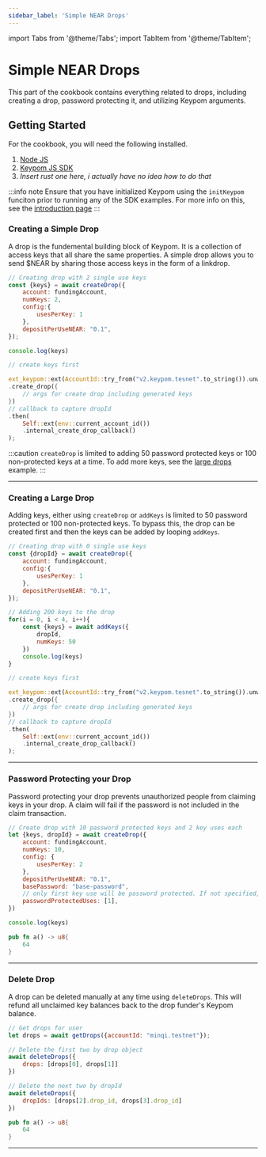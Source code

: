 ```yaml
---
sidebar_label: 'Simple NEAR Drops'
---
```

import Tabs from '@theme/Tabs';
import TabItem from '@theme/TabItem';

# Simple NEAR Drops
This part of the cookbook contains everything related to drops, including creating a drop, password protecting it, and utilizing Keypom arguments.
## Getting Started
For the cookbook, you will need the following installed. 
1. [Node JS](https://docs.npmjs.com/downloading-and-installing-node-js-and-npm)  
2. [Keypom JS SDK](https://github.com/keypom/keypom-js#getting-started)
3. *Insert rust one here, i actually have no idea how to do that*

:::info note
Ensure that you have initialized Keypom using the `initKeypom` funciton prior to running any of the SDK examples. For more info on this, see the [introduction page](../welcome.md#connection-to-near-and-initializing-the-sdk)
:::

### Creating a Simple Drop
A drop is the fundemental building block of Keypom. It is a collection of access keys that all share the same properties. A simple drop allows you to send $NEAR by sharing those access keys in the form of a linkdrop. 

<Tabs>
<TabItem value="SDK" label="Keypom JS SDK🧩">

```js
// Creating drop with 2 single use keys
const {keys} = await createDrop({
    account: fundingAccount,
    numKeys: 2,
	config:{
		usesPerKey: 1
	},
    depositPerUseNEAR: "0.1",
});

console.log(keys)
```

</TabItem>
<TabItem value="Rust" label="Rust🦀">

```rust
// create keys first

ext_keypom::ext(AccountId::try_from("v2.keypom.tesnet".to_string()).unwrap())
.create_drop({
    // args for create drop including generated keys
})
// callback to capture dropId
.then(
    Self::ext(env::current_account_id())
    .internal_create_drop_callback()
);
```

</TabItem>
</Tabs>

:::caution
`createDrop` is limited to adding 50 password protected keys or 100 non-protected keys at a time. To add more keys, see the [large drops](#creating-a-large-drop) example. 
:::

___

### Creating a Large Drop
Adding keys, either using `createDrop` or `addKeys` is limited to 50 password protected or 100 non-protected keys. To bypass this, the drop can be created first and then the keys can be added by looping `addKeys`.

<Tabs>
<TabItem value="SDK" label="Keypom JS SDK🧩">

```js
// Creating drop with 0 single use keys
const {dropId} = await createDrop({
    account: fundingAccount,
	config:{
		usesPerKey: 1
	},
    depositPerUseNEAR: "0.1",
});

// Adding 200 keys to the drop
for(i = 0, i < 4, i++){
    const {keys} = await addKeys({
        dropId,
        numKeys: 50
    })
    console.log(keys)
}

```

</TabItem>
<TabItem value="Rust" label="Rust🦀">

```rust
// create keys first

ext_keypom::ext(AccountId::try_from("v2.keypom.tesnet".to_string()).unwrap())
.create_drop({
    // args for create drop including generated keys
})
// callback to capture dropId
.then(
    Self::ext(env::current_account_id())
    .internal_create_drop_callback()
);
```

</TabItem>
</Tabs>

___

### Password Protecting your Drop
Password protecting your drop prevents unauthorized people from claiming keys in your drop. A claim will fail if the password is not included in the claim transaction. 

<Tabs>
<TabItem value="SDK" label="Keypom JS SDK🧩">

```js
// Create drop with 10 password protected keys and 2 key uses each
let {keys, dropId} = await createDrop({
    account: fundingAccount,
    numKeys: 10,
    config: {
        usesPerKey: 2
    },
    depositPerUseNEAR: "0.1",
    basePassword: "base-password",
    // only first key use will be password protected. If not specified, all uses will be protected
    passwordProtectedUses: [1],
})

console.log(keys)
```

</TabItem>
<TabItem value="Rust" label="Rust🦀">

```rust
pub fn a() -> u8{
    64
}
```

</TabItem>
</Tabs>

___

### Delete Drop
A drop can be deleted manually at any time using `deleteDrops`. This will refund all unclaimed key balances back to the drop funder's Keypom balance. 

<Tabs>
<TabItem value="SDK" label="Keypom JS SDK🧩">

```js
// Get drops for user
let drops = await getDrops({accountId: "minqi.testnet"});

// Delete the first two by drop object
await deleteDrops({
    drops: [drops[0], drops[1]]
})

// Delete the next two by dropId
await deleteDrops({
    dropIds: [drops[2].drop_id, drops[3].drop_id]
})
```

</TabItem>
<TabItem value="Rust" label="Rust🦀">

```rust
pub fn a() -> u8{
    64
}
```

</TabItem>
</Tabs>

___
